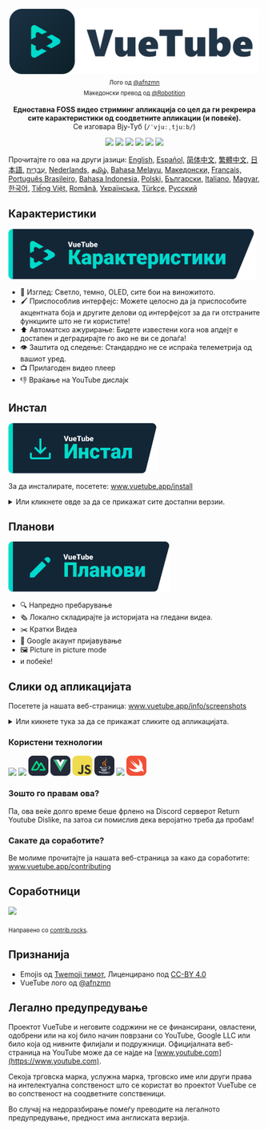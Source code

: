 <p align="center">
    <a href="https://vuetube.app/">
    <picture>
      <source 
        srcset="https://raw.githubusercontent.com/VueTubeApp/.github/main/readme_assets/dark/VueTube.svg"
        media="(prefers-color-scheme: dark)"
      />
      <img 
        src="https://raw.githubusercontent.com/VueTubeApp/.github/main/readme_assets/light/VueTube.svg" 
        alt="VueTube icon"
        width="500"
       />
    </picture>
  </a>
  </br>
  <sub>Лого од <a href="https://github.com/afnzmn">@afnzmn</a></sub></br>
  <sub>Македонски превод од <a href="https://github.com/Robotition">@Robotition</a></sub>
  </br>
  </br>
<strong>Едноставна FOSS видео стриминг апликација со цел да ги рекреира сите карактеристики од соодветните апликации (и повеќе).</strong>
</br>
Се изговара Вју-Туб (<code>/ˈvjuːˌtjuːb/</code>)
</p>

<p align="center">
  <a href="https://github.com/VueTubeApp/VueTube/blob/main/LICENSE" alt="License"><img src="https://img.shields.io/github/license/VueTubeApp/VueTube"></img></a>
  <a href="https://github.com/VueTubeApp/VueTube/actions/workflows/ci.yml" alt="CI"><img src="https://github.com/VueTubeApp/VueTube/actions/workflows/ci.yml/badge.svg"></img></a>
  <a href="https://reddit.com/r/vuetube" alt="Reddit"><img src="https://img.shields.io/reddit/subreddit-subscribers/vuetube?label=r%2FVuetube&logo=reddit&logoColor=white"></img></a>
  <a href="https://t.me/VueTube" alt="Telegram"><img src="https://img.shields.io/endpoint?label=VueTube&url=https%3A%2F%2Ftelegram-badge-4mbpu8e0fit4.runkit.sh%2F%3Furl%3Dhttps%3A%2F%2Ft.me%2FVuetube"></img></a>
  <a href="https://discord.gg/7P8KJrdd5W" alt="Discord"><img src="https://img.shields.io/discord/946587366242533377?label=Discord&style=flat&logo=discord&logoColor=white"></img></a>
  <a href="https://twitter.com/VueTubeApp" alt="Twitter"><img src="https://img.shields.io/twitter/follow/VueTubeApp?label=Follow&style=flat&logo=twitter"></img></a>
</p>

Прочитајте го ова на други јазици: [English,](../readme.md) [Español,](/readme/readme.es.md) [简体中文,](/readme/readme.zh-hans.md) [繁體中文,](/readme/readme.zh-hant.md) [日本語,](/readme/readme.ja.md) [עִברִית,](/readme/readme.he.md) [Nederlands,](/readme/readme.nl.md) [தமிழ்,](/readme/readme.ta.md) [Bahasa Melayu,](/readme/readme.ms.md) [Македонски,](/readme/readme.mk.md) [Français,](/readme/readme.fr.md) [Português Brasileiro,](/readme/readme.pt-br.md) [Bahasa Indonesia,](/readme/readme.id.md) [Polski,](/readme/readme.pl.md) [Български,](/readme/readme.bg.md) [Italiano,](/readme/readme.it.md) [Magyar,](/readme/readme.hu.md) [한국어,](/readme/readme.kr.md) [Tiếng Việt,](/readme/readme.vi.md) [Română,](/readme/readme.ro.md) [Українська,](/readme/readme.ua.md) [Türkçe,](/readme/readme.tr.md/) [Русский](/readme/readme.ru.md)

## Карактеристики

<img src="../resources/readme-mk/Features.mk.svg" alt="VueTube icon" height="100"/>

- 🎨 Изглед: Светло, темно, OLED, сите бои на виножитото.
- 🖌️ Приспособлив интерфејс: Можете целосно да ја приспособите акцентната боја и другите делови од интерфејсот за да ги отстраните функциите што не ги користите!
- ⬆️ Автоматско ажурирање: Бидете известени кога нов апдејт е достапен и деградирајте го ако не ви се допаѓа!
- 👁️ Заштита од следење: Стандардно не се испраќа телеметрија од вашиот уред.
- 📺 Прилагоден видео плеер
- 👎 Враќање на YouTube дислајк

## Инстал

<img src="../resources/readme-mk/Install.mk.svg" alt="VueTube icon" height="100"/>

За да инсталирате, посетете: www.vuetube.app/install

<details>
  <summary>Или кликнете овде за да се прикажат сите достапни верзии.</summary>
<br />

### Android

| <a href=https://nightly.link/VueTubeApp/VueTube/workflows/ci/main/android.zip><img id="im" width="200" src=../resources/getunstable.png></a> | <a href=https://github.com/VueTubeApp/VueTube/releases/download/0.2/VueTube-Canary-June-15-2022.apk><img id="im" width="200" src=../resources/getcanary.png></a> | <a href=https://vuetube.app/install><img id="im" width="200" src=../resources/getstable.png></a> |
| -------------------------------------------------------------------------------------------------------------------------------------------- | ---------------------------------------------------------------------------------------------------------------------------------------------------------------- | ------------------------------------------------------------------------------------------------ |
| Многу грешки, но ран пристап до функциите.                                                                                                   | Помалку грешки од нестабилна, малку повеќе функции од стабилна.                                                                                                  | Не е достапна додека апликацијата не стане поразвиена.                                           |

### iOS

| <a href=https://nightly.link/VueTubeApp/VueTube/workflows/ci/main/iOS.zip><img id="im" width="200" src=../resources/getunstable.png></a> | <a href=https://cdn.discordapp.com/attachments/949908267855921163/972164558930198528/VueTube-Canary-May-6-2022.ipa><img id="im" width="200" src=../resources/getcanary.png></a> | <a href=https://vuetube.app/install><img id="im" width="200" src=../resources/getstable.png></a> |
| ---------------------------------------------------------------------------------------------------------------------------------------- | ------------------------------------------------------------------------------------------------------------------------------------------------------------------------------- | ------------------------------------------------------------------------------------------------ |
| Многу грешки, но ран пристап до функциите.                                                                                               | Помалку грешки од нестабилна, малку повеќе функции од стабилна.                                                                                                                 | Не е достапна додека апликацијата не стане поразвиена.                                           |

</details>

## Планови

<img src="../resources/readme-mk/Plans.mk.svg" alt="VueTube icon" height="100"/>

- 🔍 Напредно пребарување
- 🗞️ Локално складирајте ја историјата на гледани видеа.
- ✂️ Кратки Видеа
- 🧑 Google акаунт пријавување
- 🖼️ Picture in picture mode
- и побеќе!

## Слики од апликацијата

Посетете ја нашата веб-страница: www.vuetube.app/info/screenshots

<details>
  <summary> Или кикнете тука за да се прикажат сликите од апликацијата. </summary>
<br />
  
<img src="https://vuetube.app/wtch.png" width="400">
<img src="https://vuetube.app/stng.png" width="400">
<img src="https://vuetube.app/srch.png" width="400">
     
</details>

### Користени технологии

<a href="https://capacitorjs.com/solution/vue"><img src="https://cdn.discordapp.com/attachments/953538236716814356/955694368742834176/Capacitator-Dark.svg" height=40/></a> <a href="https://vuetifyjs.com/"><img src="https://cdn.discordapp.com/attachments/810799100940255260/973719873467342908/Vuetify-Dark.svg" height=40/></a> <a href="https://nuxtjs.org/"><img src="https://github.com/tandpfun/skill-icons/raw/main/icons/NuxtJS-Dark.svg" height=40/></a> <a href="https://vuejs.org/"><img src="https://github.com/tandpfun/skill-icons/raw/main/icons/VueJS-Dark.svg" height=40/></a> <a href="https://javascript.com/"><img src="https://github.com/tandpfun/skill-icons/raw/main/icons/JavaScript.svg" height=40/></a> <a href="https://java.com/"><img src="https://github.com/tandpfun/skill-icons/raw/main/icons/Java-Dark.svg" height=40/></a> <a href="https://gradle.com/"><img src="https://cdn.discordapp.com/attachments/810799100940255260/955691550560636958/Gradle.svg" height=40/></a> <a href="https://developer.apple.com/swift/"><img src="https://github.com/tandpfun/skill-icons/raw/main/icons/Swift.svg" height=40/></a>

### Зошто го правам ова?

Па, ова веќе долго време беше фрлено на Discord серверот Return Youtube Dislike, па затоа си помислив дека веројатно треба да пробам!

### Сакате да соработите?

Ве молиме прочитајте ја нашата веб-страница за како да соработите: www.vuetube.app/contributing

## Соработници

<a href="https://github.com/VueTubeApp/VueTube/graphs/contributors">
  <img src="https://contrib.rocks/image?repo=VueTubeApp/VueTube" />
</a>

<sub>Направено со [contrib.rocks](https://contrib.rocks). </sub>

## Признанија

- Emojis од [Twemoji тимот](https://twemoji.twitter.com/), Лиценцирано под [CC-BY 4.0](https://creativecommons.org/licenses/by/4.0/)
- VueTube лого од [@afnzmn](https://github.com/afnzmn)

## Легално предупредување

Проектот VueTube и неговите содржини не се финансирани, овластени, одобрени или на кој било начин поврзани со YouTube, Google LLC или било која од нивните филијали и подружници. Официјалната веб-страница на YouTube може да се најде на [www.youtube.com](https://www.youtube.com).

Секоја трговска марка, услужна марка, трговско име или други права на интелектуална сопственост што се користат во проектот VueTube се во сопственост на соодветните сопственици.

Во случај на недоразбирање помеѓу преводите на легалното предупредување, предност има англиската верзија.
